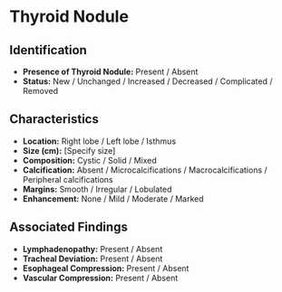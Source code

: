 
# Thyroid Nodule

## Identification

- **Presence of Thyroid Nodule:** Present / Absent
- **Status:** New / Unchanged / Increased / Decreased / Complicated / Removed

## Characteristics

- **Location:** Right lobe / Left lobe / Isthmus
- **Size (cm):** [Specify size]
- **Composition:** Cystic / Solid / Mixed
- **Calcification:** Absent / Microcalcifications / Macrocalcifications / Peripheral calcifications
- **Margins:** Smooth / Irregular / Lobulated
- **Enhancement:** None / Mild / Moderate / Marked

## Associated Findings

- **Lymphadenopathy:** Present / Absent
- **Tracheal Deviation:** Present / Absent
- **Esophageal Compression:** Present / Absent
- **Vascular Compression:** Present / Absent
